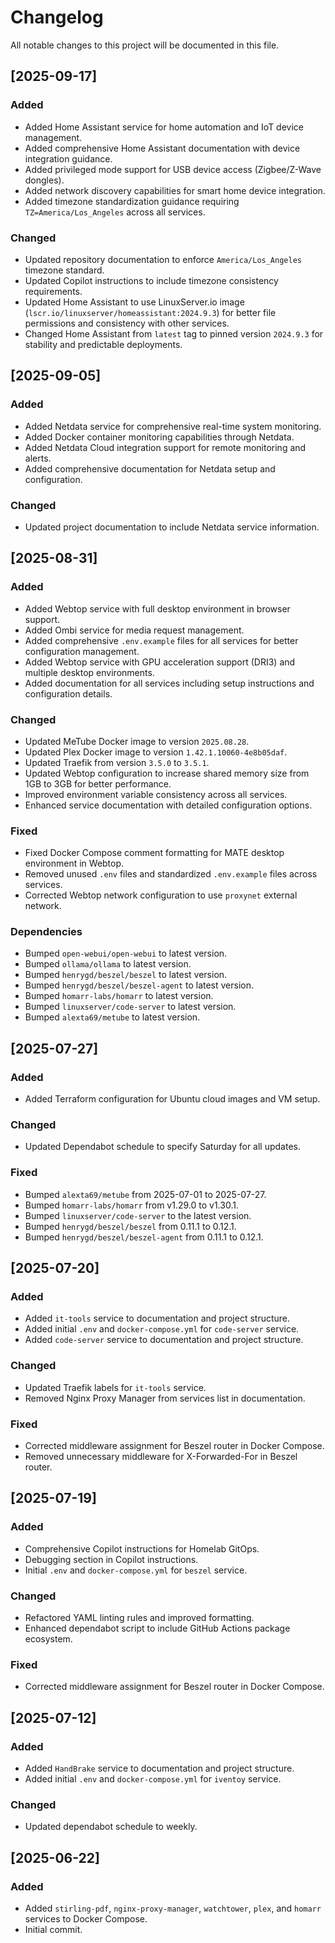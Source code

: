 # Changelog

All notable changes to this project will be documented in this file.

## [2025-09-17]

### Added
- Added Home Assistant service for home automation and IoT device management.
- Added comprehensive Home Assistant documentation with device integration guidance.
- Added privileged mode support for USB device access (Zigbee/Z-Wave dongles).
- Added network discovery capabilities for smart home device integration.
- Added timezone standardization guidance requiring `TZ=America/Los_Angeles` across all services.

### Changed
- Updated repository documentation to enforce `America/Los_Angeles` timezone standard.
- Updated Copilot instructions to include timezone consistency requirements.
- Updated Home Assistant to use LinuxServer.io image (`lscr.io/linuxserver/homeassistant:2024.9.3`) for better file permissions and consistency with other services.
- Changed Home Assistant from `latest` tag to pinned version `2024.9.3` for stability and predictable deployments.

## [2025-09-05]

### Added
- Added Netdata service for comprehensive real-time system monitoring.
- Added Docker container monitoring capabilities through Netdata.
- Added Netdata Cloud integration support for remote monitoring and alerts.
- Added comprehensive documentation for Netdata setup and configuration.

### Changed
- Updated project documentation to include Netdata service information.

## [2025-08-31]

### Added
- Added Webtop service with full desktop environment in browser support.
- Added Ombi service for media request management.
- Added comprehensive `.env.example` files for all services for better configuration management.
- Added Webtop service with GPU acceleration support (DRI3) and multiple desktop environments.
- Added documentation for all services including setup instructions and configuration details.

### Changed
- Updated MeTube Docker image to version `2025.08.28`.
- Updated Plex Docker image to version `1.42.1.10060-4e8b05daf`.
- Updated Traefik from version `3.5.0` to `3.5.1`.
- Updated Webtop configuration to increase shared memory size from 1GB to 3GB for better performance.
- Improved environment variable consistency across all services.
- Enhanced service documentation with detailed configuration options.

### Fixed
- Fixed Docker Compose comment formatting for MATE desktop environment in Webtop.
- Removed unused `.env` files and standardized `.env.example` files across services.
- Corrected Webtop network configuration to use `proxynet` external network.

### Dependencies
- Bumped `open-webui/open-webui` to latest version.
- Bumped `ollama/ollama` to latest version.
- Bumped `henrygd/beszel/beszel` to latest version.
- Bumped `henrygd/beszel/beszel-agent` to latest version.
- Bumped `homarr-labs/homarr` to latest version.
- Bumped `linuxserver/code-server` to latest version.
- Bumped `alexta69/metube` to latest version.

## [2025-07-27]

### Added
- Added Terraform configuration for Ubuntu cloud images and VM setup.

### Changed
- Updated Dependabot schedule to specify Saturday for all updates.

### Fixed
- Bumped `alexta69/metube` from 2025-07-01 to 2025-07-27.
- Bumped `homarr-labs/homarr` from v1.29.0 to v1.30.1.
- Bumped `linuxserver/code-server` to the latest version.
- Bumped `henrygd/beszel/beszel` from 0.11.1 to 0.12.1.
- Bumped `henrygd/beszel/beszel-agent` from 0.11.1 to 0.12.1.

## [2025-07-20]

### Added
- Added `it-tools` service to documentation and project structure.
- Added initial `.env` and `docker-compose.yml` for `code-server` service.
- Added `code-server` service to documentation and project structure.

### Changed
- Updated Traefik labels for `it-tools` service.
- Removed Nginx Proxy Manager from services list in documentation.

### Fixed
- Corrected middleware assignment for Beszel router in Docker Compose.
- Removed unnecessary middleware for X-Forwarded-For in Beszel router.

## [2025-07-19]

### Added
- Comprehensive Copilot instructions for Homelab GitOps.
- Debugging section in Copilot instructions.
- Initial `.env` and `docker-compose.yml` for `beszel` service.

### Changed
- Refactored YAML linting rules and improved formatting.
- Enhanced dependabot script to include GitHub Actions package ecosystem.

### Fixed
- Corrected middleware assignment for Beszel router in Docker Compose.

## [2025-07-12]

### Added
- Added `HandBrake` service to documentation and project structure.
- Added initial `.env` and `docker-compose.yml` for `iventoy` service.

### Changed
- Updated dependabot schedule to weekly.

## [2025-06-22]

### Added
- Added `stirling-pdf`, `nginx-proxy-manager`, `watchtower`, `plex`, and `homarr` services to Docker Compose.
- Initial commit.
